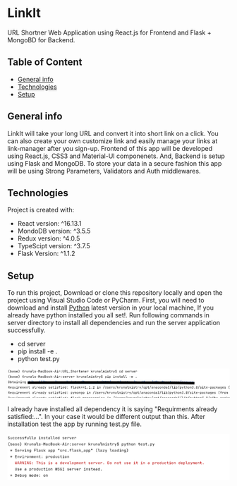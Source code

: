 # LinkIt
URL Shortner Web Application using React.js for Frontend and Flask + MongoBD for Backend.

## Table of Content
* [General info](#general-info)
* [Technologies](#technologies)
* [Setup](#setup)

## General info
LinkIt will take your long URL and convert it into short link on a click. You can also create your own customize link and easily manage
your links at link-manager after you sign-up. Frontend of this app will be developed using React.js, CSS3 and Material-UI componenets. And, Backend 
is setup using Flask and MongoDB. To store your data in a secure fashion this app will be using Strong Parameters, Validators and Auth middlewares.


## Technologies
Project is created with:
* React version: ^16.13.1
* MondoDB version:  ^3.5.5
* Redux version: ^4.0.5
* TypeScipt version: ^3.7.5
* Flask Version: ^1.1.2

## Setup
To run this project, Download or clone this repository locally and open the project using Visual Studio Code or PyCharm. First, you will need to download and install [Python](https://www.python.org/downloads/) latest version in your local machine, If you already have python installed you all set!. Run following commands in server directory to install all dependencies and run the server application successfully.

- cd server
- pip install -e .
- python test.py

![To install dependencies](https://github.com/kmist1/URL_Shortener/blob/main/server/imgs/Screenshot%202020-11-11%20at%201.02.26%20AM.png)

I already have installed all dependency it is saying "Requirments already satisfied:...". In your case it would be different output than this. After installation test the app by running test.py file.

![To test code](https://github.com/kmist1/URL_Shortener/blob/main/server/imgs/Screenshot%202020-11-11%20at%201.24.00%20AM.png)


